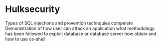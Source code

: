 # Hulksecurity
Types of SQL injections and prevention technquies 
compelete Demonistration of how user can attack an application
what methodology has been followed to exploit database or database server
how obtain and how to use os-shell 
